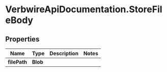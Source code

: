 # VerbwireApiDocumentation.StoreFileBody

## Properties
Name | Type | Description | Notes
------------ | ------------- | ------------- | -------------
**filePath** | **Blob** |  | 
